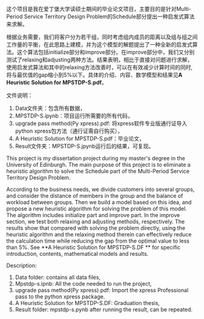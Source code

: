 这个项目是我在爱丁堡大学读硕士期间的毕业论文项目，主要目的是针对Multi-Period Service Territory Design Problem的Schedule部分提出一种启发式算法来求解。

根据业务需要，我们将客户分为若干组，同时考虑组内成员的距离以及组与组之间工作量的平衡，在此思路上建模，并为这个模型的解题提出了一种全新的启发式算法。这个算法包括initialize部分和improve部分。在improve部分中，我们又分别测试了relaxing和adjusting两种方法。结果表明，相比于直接对问题进行求解，使用启发式算法和其中的relaxing方法改善时，可以在有效减少计算时间的同时,将与最优值的gap缩小到5%以下。具体的介绍、内容、数学模型和结果见**A Heuristic Solution for MPSTDP-S.pdf**。

文件说明：
1. Data文件夹：包含所有数据，
2. MPSTDP-S.ipynb：项目运行所需要的所有代码，
3. upgrade pass method(Py xpress).pdf: 将xpress软件专业版通行证导入python xpress包方法（通行证需自行购买），
4. A Heuristic Solution for MPSTDP-S.pdf：毕业论文，
5. Result文件夹：MPSTDP-S.jpynb运行后的结果，可复现。


This project is my dissertation project during my master's degree in the University of Edinburgh. The main purpose of this project is to eliminate a heuristic algorithm to solve the Schedule part of the Multi-Period Service Territory Design Problem.

According to the business needs, we divide customers into several groups, and consider the distance of members in the group and the balance of workload between groups. Then we build a model based on this idea, and propose a new heuristic algorithm for solving the problem of this model. The algorithm includes initialize part and improve part. In the improve section, we test both relaxing and adjusting methods, respectively. The results show that compared with solving the problem directly, using the heuristic algorithm and the relaxing method therein can effectively reduce the calculation time while reducing the gap from the optimal value to less than 5%. See **A Heuristic Solution for MPSTDP-S.DF ** for specific introduction, contents, mathematical models and results.

Description:
1. Data folder: contains all data files,
2. Mpstdp-s.ipnb: All the code needed to run the project,
3. upgrade pass method(Py xpress).pdf: Import the xpress Professional pass to the python xpress package.
4. A Heuristic Solution for MPSTDP-S.DF: Graduation thesis,
5. Result folder: mpstdp-s.pynb after running the result, can be repeated.
